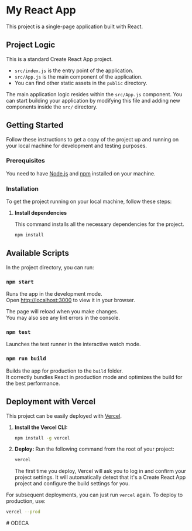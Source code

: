 # My React App

This project is a single-page application built with React.

## Project Logic

This is a standard Create React App project.
- `src/index.js` is the entry point of the application.
- `src/App.js` is the main component of the application.
- You can find other static assets in the `public` directory.

The main application logic resides within the `src/App.js` component. You can start building your application by modifying this file and adding new components inside the `src/` directory.

## Getting Started

Follow these instructions to get a copy of the project up and running on your local machine for development and testing purposes.

### Prerequisites

You need to have [Node.js](https://nodejs.org/) and [npm](https://www.npmjs.com/) installed on your machine.

### Installation

To get the project running on your local machine, follow these steps:

1.  **Install dependencies**
    
    This command installs all the necessary dependencies for the project.
    ```sh
    npm install
    ```

## Available Scripts

In the project directory, you can run:

### `npm start`

Runs the app in the development mode.\
Open [http://localhost:3000](http://localhost:3000) to view it in your browser.

The page will reload when you make changes.\
You may also see any lint errors in the console.

### `npm test`

Launches the test runner in the interactive watch mode.

### `npm run build`

Builds the app for production to the `build` folder.\
It correctly bundles React in production mode and optimizes the build for the best performance.

## Deployment with Vercel

This project can be easily deployed with [Vercel](https://vercel.com/).

1.  **Install the Vercel CLI:**
    ```sh
    npm install -g vercel
    ```
2.  **Deploy:**
    Run the following command from the root of your project:
    ```sh
    vercel
    ```
    The first time you deploy, Vercel will ask you to log in and confirm your project settings. It will automatically detect that it's a Create React App project and configure the build settings for you.

For subsequent deployments, you can just run `vercel` again. To deploy to production, use:
```sh
vercel --prod
```

#   O D E C A 
 
 